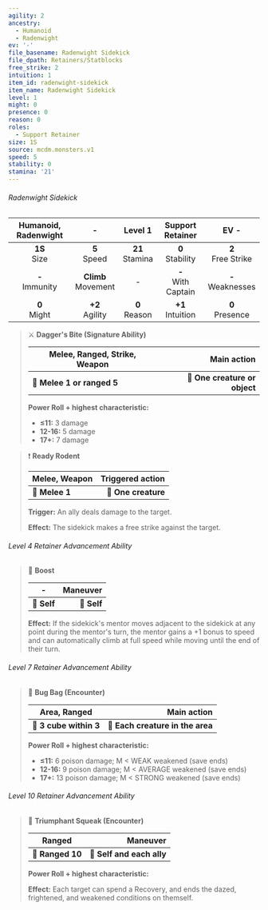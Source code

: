 ```yaml
---
agility: 2
ancestry:
  - Humanoid
  - Radenwight
ev: '-'
file_basename: Radenwight Sidekick
file_dpath: Retainers/Statblocks
free_strike: 2
intuition: 1
item_id: radenwight-sidekick
item_name: Radenwight Sidekick
level: 1
might: 0
presence: 0
reason: 0
roles:
  - Support Retainer
size: 1S
source: mcdm.monsters.v1
speed: 5
stability: 0
stamina: '21'
---
```


###### Radenwight Sidekick

| Humanoid, Radenwight |            -            |       Level 1       |    Support Retainer     |          EV -          |
| :------------------: | :---------------------: | :-----------------: | :---------------------: | :--------------------: |
|   **1S**<br/> Size   |    **5**<br/> Speed     | **21**<br/> Stamina |  **0**<br/> Stability   | **2**<br/> Free Strike |
| **-**<br/> Immunity  | **Climb**<br/> Movement |          -          | **-**<br/> With Captain | **-**<br/> Weaknesses  |
|   **0**<br/> Might   |   **+2**<br/> Agility   |  **0**<br/> Reason  |  **+1**<br/> Intuition  |  **0**<br/> Presence   |

> ⚔️ **Dagger's Bite (Signature Ability)**
>
> | **Melee, Ranged, Strike, Weapon** |               **Main action** |
> | --------------------------------- | ----------------------------: |
> | **📏 Melee 1 or ranged 5**        | **🎯 One creature or object** |
>
> **Power Roll + highest characteristic:**
>
> - **≤11:** 3 damage
> - **12-16:** 5 damage
> - **17+:** 7 damage

> ❗️ **Ready Rodent**
>
> | **Melee, Weapon** | **Triggered action** |
> | ----------------- | -------------------: |
> | **📏 Melee 1**    |  **🎯 One creature** |
>
> **Trigger:** An ally deals damage to the target.
>
> **Effect:** The sidekick makes a free strike against the target.

###### Level 4 Retainer Advancement Ability

> 👤 **Boost**
>
> | **-**       | **Maneuver** |
> | ----------- | -----------: |
> | **📏 Self** |  **🎯 Self** |
>
> **Effect:** If the sidekick's mentor moves adjacent to the sidekick at any point during the mentor's turn, the mentor gains a +1 bonus to speed and can automatically climb at full speed while moving until the end of their turn.

###### Level 7 Retainer Advancement Ability

> 🔳 **Bug Bag (Encounter)**
>
> | **Area, Ranged**       |                  **Main action** |
> | ---------------------- | -------------------------------: |
> | **📏 3 cube within 3** | **🎯 Each creature in the area** |
>
> **Power Roll + highest characteristic:**
>
> - **≤11:** 6 poison damage; M < WEAK weakened (save ends)
> - **12-16:** 9 poison damage; M < AVERAGE weakened (save ends)
> - **17+:** 13 poison damage; M < STRONG weakened (save ends)

###### Level 10 Retainer Advancement Ability

> 🏹 **Triumphant Squeak (Encounter)**
>
> | **Ranged**       |              **Maneuver** |
> | ---------------- | ------------------------: |
> | **📏 Ranged 10** | **🎯 Self and each ally** |
>
> **Power Roll + highest characteristic:**
>
> **Effect:** Each target can spend a Recovery, and ends the dazed, frightened, and weakened conditions on themself.
